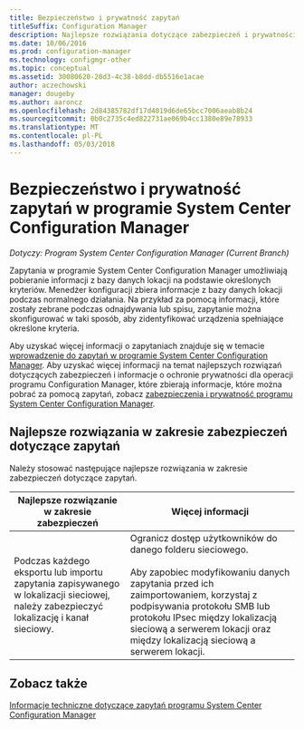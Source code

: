 ```yaml
---
title: Bezpieczeństwo i prywatność zapytań
titleSuffix: Configuration Manager
description: Najlepsze rozwiązania dotyczące zabezpieczeń i prywatności należy zrozumieć, kiedy można wyszukiwać informacje z bazy danych lokacji.
ms.date: 10/06/2016
ms.prod: configuration-manager
ms.technology: configmgr-other
ms.topic: conceptual
ms.assetid: 30080620-20d3-4c38-b8dd-db5516e1acae
author: aczechowski
manager: dougeby
ms.author: aaroncz
ms.openlocfilehash: 2d84385782df17d4019d6de65bcc7006aeab8b24
ms.sourcegitcommit: 0b0c2735c4ed822731ae069b4cc1380e89e78933
ms.translationtype: MT
ms.contentlocale: pl-PL
ms.lasthandoff: 05/03/2018
---
```

# <a name="security-and-privacy-for-queries-in-system-center-configuration-manager"></a>Bezpieczeństwo i prywatność zapytań w programie System Center Configuration Manager

*Dotyczy: Program System Center Configuration Manager (Current Branch)*

Zapytania w programie System Center Configuration Manager umożliwiają pobieranie informacji z bazy danych lokacji na podstawie określonych kryteriów. Menedżer konfiguracji zbiera informacje z bazy danych lokacji podczas normalnego działania. Na przykład za pomocą informacji, które zostały zebrane podczas odnajdywania lub spisu, zapytanie można skonfigurować w taki sposób, aby zidentyfikować urządzenia spełniające określone kryteria.  

 Aby uzyskać więcej informacji o zapytaniach znajduje się w temacie [wprowadzenie do zapytań w programie System Center Configuration Manager](../../../core/servers/manage/introduction-to-queries.md). Aby uzyskać więcej informacji na temat najlepszych rozwiązań dotyczących zabezpieczeń i informacje o ochronie prywatności dla operacji programu Configuration Manager, które zbierają informacje, które można pobrać za pomocą zapytań, zobacz [zabezpieczenia i prywatność programu System Center Configuration Manager](../../../core/plan-design/security/security-and-privacy.md).  

## <a name="security-best-practices-for-queries"></a>Najlepsze rozwiązania w zakresie zabezpieczeń dotyczące zapytań  
 Należy stosować następujące najlepsze rozwiązania w zakresie zabezpieczeń dotyczące zapytań.  

|Najlepsze rozwiązanie w zakresie zabezpieczeń|Więcej informacji|  
|----------------------------|----------------------|  
|Podczas każdego eksportu lub importu zapytania zapisywanego w lokalizacji sieciowej, należy zabezpieczyć lokalizację i kanał sieciowy.|Ogranicz dostęp użytkowników do danego folderu sieciowego.<br /><br /> Aby zapobiec modyfikowaniu danych zapytania przed ich zaimportowaniem, korzystaj z podpisywania protokołu SMB lub protokołu IPsec między lokalizacją sieciową a serwerem lokacji oraz między lokalizacją sieciową a serwerem lokacji.|  

## <a name="see-also"></a>Zobacz także  
 [Informacje techniczne dotyczące zapytań programu System Center Configuration Manager](../../../core/servers/manage/queries-technical-reference.md)
